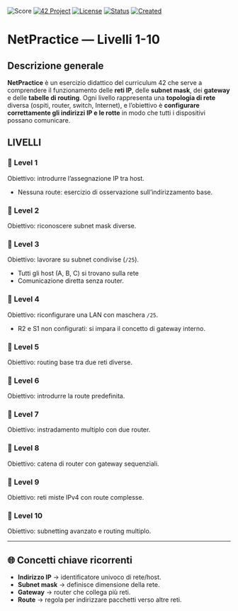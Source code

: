 ![Score](https://img.shields.io/badge/Score-/100-brightgreen?style=for-the-badge)
[![42 Project](https://img.shields.io/badge/42%20Project-netpractice-blue?style=for-the-badge&logo=42)](https://github.com/vhacman/libft)
[![License](https://img.shields.io/badge/license-42%20Project-informational?style=for-the-badge)]()
[![Status](https://img.shields.io/badge/42%20status-Completed-brightgreen?style=for-the-badge)]()
[![Created](https://img.shields.io/badge/Created-October_2025-blue?style=for-the-badge)]()

# NetPractice — Livelli 1-10

## Descrizione generale

**NetPractice** è un esercizio didattico del curriculum 42 che serve a comprendere il funzionamento delle **reti IP**, delle **subnet mask**, dei **gateway** e delle **tabelle di routing**.
Ogni livello rappresenta una **topologia di rete** diversa (ospiti, router, switch, Internet), e l’obiettivo è **configurare correttamente gli indirizzi IP e le rotte** in modo che tutti i dispositivi possano comunicare.

## LIVELLI

### 🔸 **Level 1**

Obiettivo: introdurre l’assegnazione IP tra host.
* Nessuna route: esercizio di osservazione sull’indirizzamento base.

### 🔸 **Level 2**

Obiettivo: riconoscere subnet mask diverse.

### 🔸 **Level 3**

Obiettivo: lavorare su subnet condivise (`/25`).

* Tutti gli host (A, B, C) si trovano sulla rete
* Comunicazione diretta senza router.

### 🔸 **Level 4**

Obiettivo: riconfigurare una LAN con maschera `/25`.

* R2 e S1 non configurati: si impara il concetto di gateway interno.

### 🔸 **Level 5**

Obiettivo: routing base tra due reti diverse.

### 🔸 **Level 6**

Obiettivo: introdurre la route predefinita.

### 🔸 **Level 7**

Obiettivo: instradamento multiplo con due router.

### 🔸 **Level 8**

Obiettivo: catena di router con gateway sequenziali.

### 🔸 **Level 9**

Obiettivo: reti miste IPv4 con route complesse.

### 🔸 **Level 10**

Obiettivo: subnetting avanzato e routing multiplo.

---

## 🌐 Concetti chiave ricorrenti

* **Indirizzo IP** → identificatore univoco di rete/host.
* **Subnet mask** → definisce dimensione della rete.
* **Gateway** → router che collega più reti.
* **Route** → regola per indirizzare pacchetti verso altre reti.
